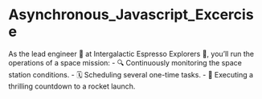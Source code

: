 # Asynchronous_Javascript_Excercise
As the lead engineer 👷 at Intergalactic Espresso Explorers 💫, you’ll run the operations of a space mission:  - 🔍 Continuously monitoring the space station conditions. - 🗓️ Scheduling several one-time tasks. - 🚀 Executing a thrilling countdown to a rocket launch.
